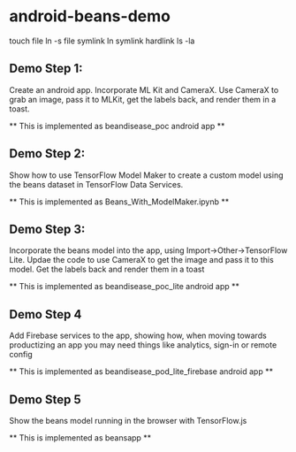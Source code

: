 # android-beans-demo
touch file
ln -s file symlink
ln symlink hardlink
ls -la
## Demo Step 1:

Create an android app. Incorporate ML Kit and CameraX. Use CameraX to grab an image, pass it to MLKit, get the labels back, and render them in a toast.

** This is implemented as beandisease_poc android app **

## Demo Step 2:

Show how to use TensorFlow Model Maker to create a custom model using the beans dataset in TensorFlow Data Services. 

** This is implemented as Beans_With_ModelMaker.ipynb **

## Demo Step 3:
Incorporate the beans model into the app, using Import->Other->TensorFlow Lite. Updae the code to use CameraX to get the image and pass it to this model. Get the labels back and render them in a toast

** This is implemented as beandisease_poc_lite android app ** 

## Demo Step 4
Add Firebase services to the app, showing how, when moving towards productizing an app you may need things like analytics, sign-in or remote config

** This is implemented as beandisease_pod_lite_firebase android app **

## Demo Step 5
Show the beans model running in the browser with TensorFlow.js

** This is implemented as beansapp **




